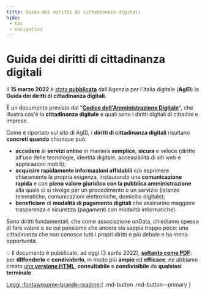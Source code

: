 ```yaml
---
title: Guida dei diritti di cittadinanza digitali
hide:
 - toc
 - navigation
---
```


# Guida dei diritti di cittadinanza digitali

Il **15 marzo 2022** è [stata **pubblicata**](https://www.agid.gov.it/it/agenzia/stampa-e-comunicazione/notizie/2022/03/16/online-guida-diritti-cittadinanza-digitali) dall'Agenzia per l'Italia digitale (**AgID**) la **Guida dei diritti di cittadinanza digitali**.

È un documento previsto dal "[**Codice dell'Amministrazione Digitale**](https://www.normattiva.it/uri-res/N2Ls?urn:nir:stato:decreto.legislativo:2005-03-07;82!vig)", che illustra cos'è la **cittadinanza digitale** e quali sono i diritti digitali di cittadini e imprese.

Come è riportato sul sito di AgID, i **diritti di cittadinanza digitali** risultano **concreti quando** chiunque può:

- **accedere** ai **servizi online** in maniera **semplice**, **sicura** e veloce (diritto all'uso delle tecnologie, identità digitale, accessibilità di siti web e applicazioni mobili);
- **acquisire rapidamente informazioni affidabili** e/o esprimere chiaramente la propria esigenza, instaurando una **comunicazione rapida** e con **pieno valore giuridico con la pubblica amministrazione** alla quale ci si rivolge per un procedimento o un servizio (istanze telematiche, comunicazioni elettroniche, domicilio digitale);
- **beneficiare** di **modalità di pagamento digitali** che assicurino maggiore trasparenza e sicurezza (pagamenti con modalità informatiche).

Sono diritti fondamentali, che come associazione onData, chiediamo spesso di fare valere e su cui pensiamo che ancora sia sappia troppo poco: una cittadinanza che non conosce tutti i propri diritti è più debole e ha meno opportunità.

💡
Il documento è pubblicato, ad oggi (3 aprile 2022), [**soltanto come PDF**](https://www.agid.gov.it/sites/default/files/repository_files/guida_riepilogo_diritti_cittadinanza_digitale_03-2022-acc.pdf): per **diffonderlo** e **condividerlo**, in modo più **ampio** ed **efficace**, ne abbiamo creato [una **versione HTML**](presentazione.md), **consultabile** e **condivisibile** da **qualsiasi terminale**.

[Leggi :fontawesome-brands-readme:](presentazione.md){ .md-button .md-button--primary }
